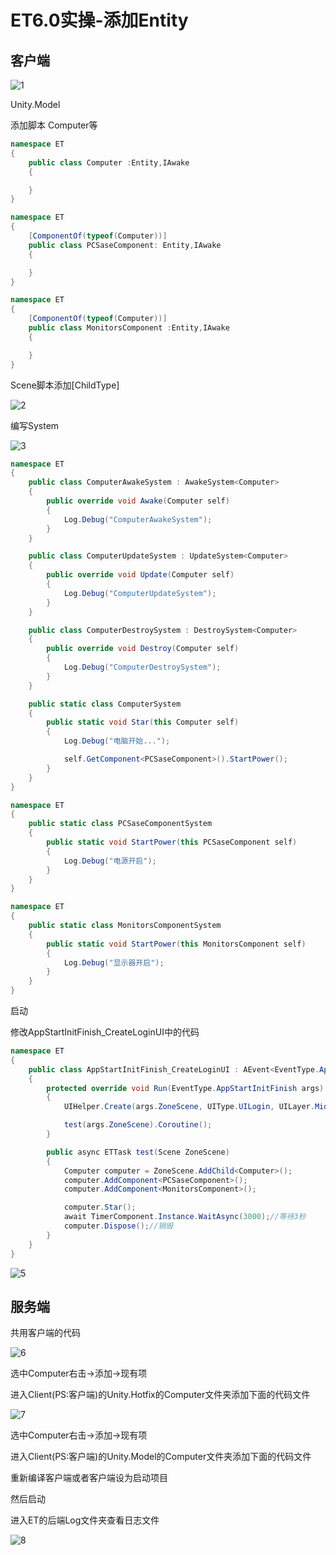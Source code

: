 # ET6.0实操-添加Entity

## 客户端

![1]( \../Image/ET6.0实操-添加Entity/1.png)

Unity.Model

添加脚本 Computer等

```C#
namespace ET
{
    public class Computer :Entity,IAwake
    {

    }
}
```

```C#
namespace ET
{
    [ComponentOf(typeof(Computer))]
    public class PCSaseComponent: Entity,IAwake
    {

    }
}
```

```C#
namespace ET
{
    [ComponentOf(typeof(Computer))]
    public class MonitorsComponent :Entity,IAwake
    {

    }
}
```

Scene脚本添加[ChildType]

![2]( \../Image/ET6.0实操-添加Entity/2.png)

编写System

![3]( \../Image/ET6.0实操-添加Entity/3.png)

```C#
namespace ET
{
    public class ComputerAwakeSystem : AwakeSystem<Computer>
    {
        public override void Awake(Computer self)
        {
            Log.Debug("ComputerAwakeSystem");
        }
    }

    public class ComputerUpdateSystem : UpdateSystem<Computer>
    {
        public override void Update(Computer self)
        {
            Log.Debug("ComputerUpdateSystem");
        }
    }

    public class ComputerDestroySystem : DestroySystem<Computer>
    {
        public override void Destroy(Computer self)
        {
            Log.Debug("ComputerDestroySystem");
        }
    }

    public static class ComputerSystem
    {
        public static void Star(this Computer self)
        {
            Log.Debug("电脑开始...");

            self.GetComponent<PCSaseComponent>().StartPower();
        }
    }
}
```

```C#
namespace ET
{
    public static class PCSaseComponentSystem
    {
        public static void StartPower(this PCSaseComponent self)
        {
            Log.Debug("电源开启");
        }
    }
}
```

```C#
namespace ET
{
    public static class MonitorsComponentSystem
    {
        public static void StartPower(this MonitorsComponent self)
        {
            Log.Debug("显示器开启");
        }
    }
}
```

启动

修改AppStartInitFinish_CreateLoginUI中的代码

```C#
namespace ET
{
    public class AppStartInitFinish_CreateLoginUI : AEvent<EventType.AppStartInitFinish>
    {
        protected override void Run(EventType.AppStartInitFinish args)
        {
            UIHelper.Create(args.ZoneScene, UIType.UILogin, UILayer.Mid).Coroutine();

            test(args.ZoneScene).Coroutine();
        }

        public async ETTask test(Scene ZoneScene)
        {
            Computer computer = ZoneScene.AddChild<Computer>();
            computer.AddComponent<PCSaseComponent>();
            computer.AddComponent<MonitorsComponent>();

            computer.Star();
            await TimerComponent.Instance.WaitAsync(3000);//等待3秒
            computer.Dispose();//销毁
        }
    }
}
```

![5]( \../Image/ET6.0实操-添加Entity/5.png)

## 服务端

共用客户端的代码

![6]( \../Image/ET6.0实操-添加Entity/6.png)

选中Computer右击->添加->现有项

进入Client(PS:客户端)的Unity.Hotfix的Computer文件夹添加下面的代码文件

![7]( \../Image/ET6.0实操-添加Entity/7.png)

选中Computer右击->添加->现有项

进入Client(PS:客户端)的Unity.Model的Computer文件夹添加下面的代码文件

重新编译客户端或者客户端设为启动项目

然后启动

进入ET的后端Log文件夹查看日志文件

![8]( \../Image/ET6.0实操-添加Entity/8.png)
